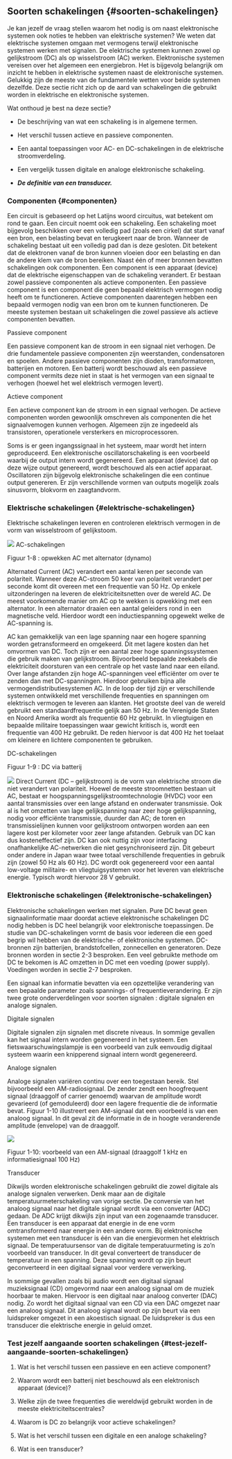 ## Soorten schakelingen {#soorten-schakelingen}

Je kan jezelf de vraag stellen waarom het nodig is om naast elektronische systemen ook noties te hebben van elektrische systemen? We weten dat elektrische systemen omgaan met vermogens terwijl elektronische systemen werken met signalen. De elektrische systemen kunnen zowel op gelijkstroom (DC) als op wisselstroom (AC) werken. Elektronische systemen vereisen over het algemeen een energiebron. Het is bijgevolg belangrijk om inzicht te hebben in elektrische systemen naast de elektronische systemen. Gelukkig zijn de meeste van de fundamentele wetten voor beide systemen dezelfde. Deze sectie richt zich op de aard van schakelingen die gebruikt worden in elektrische en elektronische systemen.

Wat onthoud je best na deze sectie?

*   De beschrijving van wat een schakeling is in algemene termen.

*   Het verschil tussen actieve en passieve componenten.

*   Een aantal toepassingen voor AC- en DC-schakelingen in de elektrische stroomverdeling.

*   Een vergelijk tussen digitale en analoge elektronische schakeling.

*   **_De definitie van een transducer._**

### Componenten {#componenten}

Een circuit is gebaseerd op het Latijns woord circuitus, wat betekent om rond te gaan. Een circuit noemt ook een schakeling. Een schakeling moet bijgevolg beschikken over een volledig pad (zoals een cirkel) dat start vanaf een bron, een belasting bevat en terugkeert naar de bron. Wanneer de schakeling bestaat uit een volledig pad dan is deze gesloten. Dit betekent dat de elektronen vanaf de bron kunnen vloeien door een belasting en dan de andere klem van de bron bereiken. Naast één of meer bronnen bevatten schakelingen ook componenten. Een component is een apparaat (device) dat de elektrische eigenschappen van de schakeling verandert. Er bestaan zowel passieve componenten als actieve componenten. Een passieve component is een component die geen bepaald elektrisch vermogen nodig heeft om te functioneren. Actieve componenten daarentegen hebben een bepaald vermogen nodig van een bron om te kunnen functioneren. De meeste systemen bestaan uit schakelingen die zowel passieve als actieve componenten bevatten.

Passieve component

Een passieve component kan de stroom in een signaal niet verhogen. De drie fundamentele passieve componenten zijn weerstanden, condensatoren en spoelen. Andere passieve componenten zijn dioden, transformatoren, batterijen en motoren. Een batterij wordt beschouwd als een passieve component vermits deze niet in staat is het vermogen van een signaal te verhogen (hoewel het wel elektrisch vermogen levert).

Actieve component

Een actieve component kan de stroom in een signaal verhogen. De actieve componenten worden gewoonlijk omschreven als componenten die het signaalvemogen kunnen verhogen. Algemeen zijn ze ingedeeld als transistoren, operationele versterkers en microprocessoren.

Soms is er geen ingangssignaal in het systeem, maar wordt het intern geproduceerd. Een elektronische oscillatorschakeling is een voorbeeld waarbij de output intern wordt gegenereerd. Een apparaat (device) dat op deze wijze output genereerd, wordt beschouwd als een actief apparaat. Oscillatoren zijn bijgevolg elektronische schakelingen die een continue output genereren. Er zijn verschillende vormen van outputs mogelijk zoals sinusvorm, blokvorm en zaagtandvorm.

### Elektrische schakelingen {#elektrische-schakelingen}

Elektrische schakelingen leveren en controleren elektrisch vermogen in de vorm van wisselstroom of gelijkstoom.

![](/assets/afbeelding_13.png) AC-schakelingen

Figuur 1-8 : opwekken AC met alternator (dynamo)

Alternated Current (AC) verandert een aantal keren per seconde van polariteit. Wanneer deze AC-stroom 50 keer van polariteit verandert per seconde komt dit overeen met een frequentie van 50 Hz. Op enkele uitzonderingen na leveren de elektriciteitsnetten over de wereld AC. De meest voorkomende manier om AC op te wekken is opwekking met een alternator. In een alternator draaien een aantal geleiders rond in een magnetische veld. Hierdoor wordt een inductiespanning opgewekt welke de AC-spanning is.

AC kan gemakkelijk van een lage spanning naar een hogere spanning worden getransformeerd en omgekeerd. Dit met lagere kosten dan het omvormen van DC. Toch zijn er een aantal zeer hoge spanningssystemen die gebruik maken van gelijkstroom. Bijvoorbeeld bepaalde zeekabels die elektriciteit doorsturen van een centrale op het vaste land naar een eiland. Over lange afstanden zijn hoge AC-spanningen veel efficiënter om over te zenden dan met DC-spanningen. Hierdoor gebruiken bijna alle vermogendistributiesystemen AC. In de loop der tijd zijn er verschillende systemen ontwikkeld met verschillende frequenties en spanningen om elektrisch vermogen te leveren aan klanten. Het grootste deel van de wereld gebruikt een standaardfrequentie gelijk aan 50 Hz. In de Verenigde Staten en Noord Amerika wordt als frequentie 60 Hz gebruikt. In vliegtuigen en bepaalde militaire toepassingen waar gewicht kritisch is, wordt een frequentie van 400 Hz gebruikt. De reden hiervoor is dat 400 Hz het toelaat om kleinere en lichtere componenten te gebruiken.

DC-schakelingen

Figuur 1-9 : DC via batterij

![](/assets/afbeelding_14.png) Direct Current (DC – gelijkstroom) is de vorm van elektrische stroom die niet verandert van polariteit. Hoewel de meeste stroomnetten bestaan uit AC, bestaat er hoogspanningsgelijkstroomtechnologie (HVDC) voor een aantal transmissies over een lange afstand en onderwater transmissie. Ook al is het omzetten van lage gelijkspanning naar zeer hoge gelijkspanning, nodig voor efficiënte transmissie, duurder dan AC; de toren en transmissielijnen kunnen voor gelijkstroom ontworpen worden aan een lagere kost per kilometer voor zeer lange afstanden. Gebruik van DC kan dus kosteneffectief zijn. DC kan ook nuttig zijn voor interfacing onafhankelijke AC-netwerken die niet gesynchroniseerd zijn. Dit gebeurt onder andere in Japan waar twee totaal verschillende frequenties in gebruik zijn (zowel 50 Hz als 60 Hz). DC wordt ook gegenereerd voor een aantal low-voltage militaire- en vliegtuigsystemen voor het leveren van elektrische energie. Typisch wordt hiervoor 28 V gebruikt.

### Elektronische schakelingen {#elektronische-schakelingen}

Elektronische schakelingen werken met signalen. Pure DC bevat geen signaalinformatie maar doordat actieve elektronische schakelingen DC nodig hebben is DC heel belangrijk voor elektronische toepassingen. De studie van DC-schakelingen vormt de basis voor iedereen die een goed begrip wil hebben van de elektrische- of elektronische systemen. DC-bronnen zijn batterijen, brandstofcellen, zonnecellen en generatoren. Deze bronnen worden in sectie 2-3 besproken. Een veel gebruikte methode om DC te bekomen is AC omzetten in DC met een voeding (power supply). Voedingen worden in sectie 2-7 besproken.

Een signaal kan informatie bevatten via een opzettelijke verandering van een bepaalde parameter zoals spannings- of frequentieverandering. Er zijn twee grote onderverdelingen voor soorten signalen : digitale signalen en analoge signalen.

Digitale signalen

Digitale signalen zijn signalen met discrete niveaus. In sommige gevallen kan het signaal intern worden gegenereerd in het systeem. Een fietswaarschuwingslampje is een voorbeeld van zulk eenvoudig digitaal systeem waarin een knipperend signaal intern wordt gegenereerd.

Analoge signalen

Analoge signalen variëren continu over een toegestaan bereik. Stel bijvoorbeeld een AM-radiosignaal. De zender zendt een hoogfrequent signaal (draaggolf of carrier genoemd) waarvan de amplitude wordt gevarieerd (of gemoduleerd) door een lagere frequentie die de informatie bevat. Figuur 1-10 illustreert een AM-signaal dat een voorbeeld is van een analoog signaal. In dit geval zit de informatie in de in hoogte veranderende amplitude (envelope) van de draaggolf.

![](/assets/afbeelding_6.png) 

Figuur 1-10: voorbeeld van een AM-signaal (draaggolf 1 kHz en informatiesignaal 100 Hz)

Transducer

Dikwijls worden elektronische schakelingen gebruikt die zowel digitale als analoge signalen verwerken. Denk maar aan de digitale temperatuurmeterschakeling van vorige sectie. De conversie van het analoog signaal naar het digitale signaal wordt via een converter (ADC) gedaan. De ADC krijgt dikwijls zijn input van een zogenaamde transducer. Een transducer is een apparaat dat energie in de ene vorm omtransformeerd naar energie in een andere vorm. Bij elektronische systemen met een transducer is één van die energievormen het elektrisch signaal. De temperatuursensor van de digitale temperatuurmeting is zo’n voorbeeld van transducer. In dit geval converteert de transducer de temperatuur in een spanning. Deze spanning wordt op zijn beurt geconverteerd in een digitaal signaal voor verdere verwerking.

In sommige gevallen zoals bij audio wordt een digitaal signaal muzieksignaal (CD) omgevormd naar een analoog signaal om de muziek hoorbaar te maken. Hiervoor is een digitaal naar analoog converter (DAC) nodig. Zo wordt het digitaal signaal van een CD via een DAC omgezet naar een analoog signaal. Dit analoog signaal wordt op zijn beurt via een luidspreker omgezet in een akoestisch signaal. De luidspreker is dus een transducer die elektrische energie in geluid omzet.

### Test jezelf aangaande soorten schakelingen {#test-jezelf-aangaande-soorten-schakelingen}

1.  Wat is het verschil tussen een passieve en een actieve component?

2.  Waarom wordt een batterij niet beschouwd als een elektronisch apparaat (device)?

3.  Welke zijn de twee frequenties die wereldwijd gebruikt worden in de meeste elektriciteitscentrales?

4.  Waarom is DC zo belangrijk voor actieve schakelingen?

5.  Wat is het verschil tussen een digitale en een analoge schakeling?

6.  Wat is een transducer?